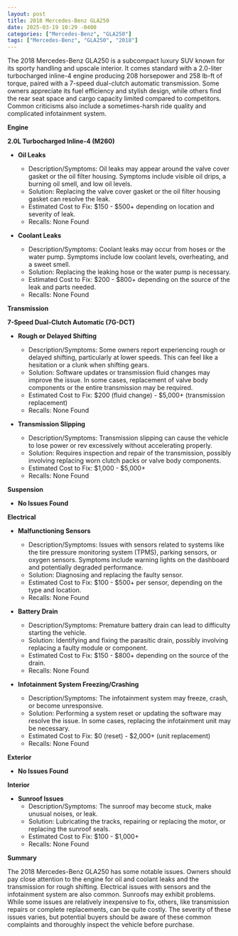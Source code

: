 ```yaml
---
layout: post
title: 2018 Mercedes-Benz GLA250
date: 2025-03-19 10:29 -0400
categories: ["Mercedes-Benz", "GLA250"]
tags: ["Mercedes-Benz", "GLA250", "2018"]
---
```

The 2018 Mercedes-Benz GLA250 is a subcompact luxury SUV known for its sporty handling and upscale interior. It comes standard with a 2.0-liter turbocharged inline-4 engine producing 208 horsepower and 258 lb-ft of torque, paired with a 7-speed dual-clutch automatic transmission. Some owners appreciate its fuel efficiency and stylish design, while others find the rear seat space and cargo capacity limited compared to competitors. Common criticisms also include a sometimes-harsh ride quality and complicated infotainment system.

**Engine**

**2.0L Turbocharged Inline-4 (M260)**

*   **Oil Leaks**
    *   Description/Symptoms: Oil leaks may appear around the valve cover gasket or the oil filter housing. Symptoms include visible oil drips, a burning oil smell, and low oil levels.
    *   Solution: Replacing the valve cover gasket or the oil filter housing gasket can resolve the leak.
    *   Estimated Cost to Fix: $150 - $500+ depending on location and severity of leak.
    *   Recalls: None Found

*   **Coolant Leaks**
    *   Description/Symptoms: Coolant leaks may occur from hoses or the water pump. Symptoms include low coolant levels, overheating, and a sweet smell.
    *   Solution: Replacing the leaking hose or the water pump is necessary.
    *   Estimated Cost to Fix: $200 - $800+ depending on the source of the leak and parts needed.
    *   Recalls: None Found

**Transmission**

**7-Speed Dual-Clutch Automatic (7G-DCT)**

*   **Rough or Delayed Shifting**
    *   Description/Symptoms: Some owners report experiencing rough or delayed shifting, particularly at lower speeds. This can feel like a hesitation or a clunk when shifting gears.
    *   Solution: Software updates or transmission fluid changes may improve the issue. In some cases, replacement of valve body components or the entire transmission may be required.
    *   Estimated Cost to Fix: $200 (fluid change) - $5,000+ (transmission replacement)
    *   Recalls: None Found

*   **Transmission Slipping**
    *   Description/Symptoms: Transmission slipping can cause the vehicle to lose power or rev excessively without accelerating properly.
    *   Solution: Requires inspection and repair of the transmission, possibly involving replacing worn clutch packs or valve body components.
    *   Estimated Cost to Fix: $1,000 - $5,000+
    *   Recalls: None Found

**Suspension**

*   **No Issues Found**

**Electrical**

*   **Malfunctioning Sensors**
    *   Description/Symptoms: Issues with sensors related to systems like the tire pressure monitoring system (TPMS), parking sensors, or oxygen sensors. Symptoms include warning lights on the dashboard and potentially degraded performance.
    *   Solution: Diagnosing and replacing the faulty sensor.
    *   Estimated Cost to Fix: $100 - $500+ per sensor, depending on the type and location.
    *   Recalls: None Found

*   **Battery Drain**
    *   Description/Symptoms: Premature battery drain can lead to difficulty starting the vehicle.
    *   Solution: Identifying and fixing the parasitic drain, possibly involving replacing a faulty module or component.
    *   Estimated Cost to Fix: $150 - $800+ depending on the source of the drain.
    *   Recalls: None Found

*   **Infotainment System Freezing/Crashing**
    *   Description/Symptoms: The infotainment system may freeze, crash, or become unresponsive.
    *   Solution: Performing a system reset or updating the software may resolve the issue. In some cases, replacing the infotainment unit may be necessary.
    *   Estimated Cost to Fix: $0 (reset) - $2,000+ (unit replacement)
    *   Recalls: None Found

**Exterior**

*   **No Issues Found**

**Interior**

*   **Sunroof Issues**
    *   Description/Symptoms: The sunroof may become stuck, make unusual noises, or leak.
    *   Solution: Lubricating the tracks, repairing or replacing the motor, or replacing the sunroof seals.
    *   Estimated Cost to Fix: $100 - $1,000+
    *   Recalls: None Found

**Summary**

The 2018 Mercedes-Benz GLA250 has some notable issues. Owners should pay close attention to the engine for oil and coolant leaks and the transmission for rough shifting. Electrical issues with sensors and the infotainment system are also common. Sunroofs may exhibit problems. While some issues are relatively inexpensive to fix, others, like transmission repairs or complete replacements, can be quite costly. The severity of these issues varies, but potential buyers should be aware of these common complaints and thoroughly inspect the vehicle before purchase.


